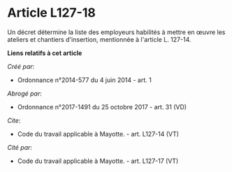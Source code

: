 # Article L127-18

Un décret détermine la liste des employeurs habilités à mettre en œuvre les ateliers et chantiers d'insertion, mentionnée à
l'article L. 127-14.

**Liens relatifs à cet article**

_Créé par_:

  - Ordonnance n°2014-577 du 4 juin 2014 - art. 1

_Abrogé par_:

  - Ordonnance n°2017-1491 du 25 octobre 2017 - art. 31 (VD)

_Cite_:

  - Code du travail applicable à Mayotte. - art. L127-14 (VT)

_Cité par_:

  - Code du travail applicable à Mayotte. - art. L127-17 (VT)
